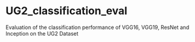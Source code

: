 # UG2_classification_eval
Evaluation of the classification performance of  VGG16, VGG19, ResNet and Inception on the UG2 Dataset

